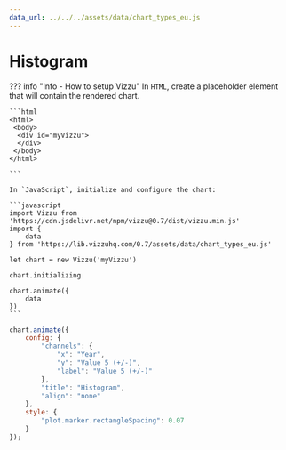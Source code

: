 ```yaml
---
data_url: ../../../assets/data/chart_types_eu.js
---
```


# Histogram

<div id="example_01"></div>

??? info "Info - How to setup Vizzu"
    In `HTML`, create a placeholder element that will contain the rendered
    chart.

    ```html
    <html>
     <body>
      <div id="myVizzu">
      </div>
     </body>
    </html>

    ```

    In `JavaScript`, initialize and configure the chart:

    ```javascript
    import Vizzu from 'https://cdn.jsdelivr.net/npm/vizzu@0.7/dist/vizzu.min.js'
    import {
        data
    } from 'https://lib.vizzuhq.com/0.7/assets/data/chart_types_eu.js'

    let chart = new Vizzu('myVizzu')

    chart.initializing

    chart.animate({
        data
    })
    ```

```javascript
chart.animate({
    config: {
        "channels": {
            "x": "Year",
            "y": "Value 5 (+/-)",
            "label": "Value 5 (+/-)"
        },
        "title": "Histogram",
        "align": "none"
    },
    style: {
        "plot.marker.rectangleSpacing": 0.07
    }
});
```

<script src="./histogram_rectangle_negative_1dis_1con.js"></script>

